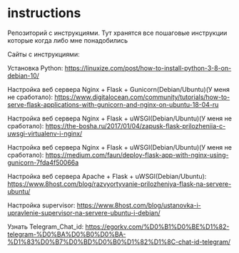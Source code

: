 # instructions
Репозиторий c инструкциями.
Тут хранятся все пошаговые инструкции которые когда либо мне понадобились

Сайты с инструкциями:

Установка Python: https://linuxize.com/post/how-to-install-python-3-8-on-debian-10/

Настройка веб сервера Nginx + Flask + Gunicorn(Debian/Ubuntu)(У меня не сработало): https://www.digitalocean.com/community/tutorials/how-to-serve-flask-applications-with-gunicorn-and-nginx-on-ubuntu-18-04-ru

Настройка веб сервера Nginx + Flask + uWSGI(Debian/Ubuntu)(У меня не сработало): https://the-bosha.ru/2017/01/04/zapusk-flask-prilozheniia-c-uwsgi-virtualenv-i-nginx/

Настройка веб сервера Nginx + Flask + uWSGI(Debian/Ubuntu)(У меня не сработало): https://medium.com/faun/deploy-flask-app-with-nginx-using-gunicorn-7fda4f50066a

Настройка веб сервера Apache + Flask + uWSGI(Debian/Ubuntu): https://www.8host.com/blog/razvyortyvanie-prilozheniya-flask-na-servere-ubuntu/

Настройка supervisor: https://www.8host.com/blog/ustanovka-i-upravlenie-supervisor-na-servere-ubuntu-i-debian/

Узнать Telegram_Chat_id: https://egorkv.com/%D0%B1%D0%BE%D1%82-telegram-%D0%BA%D0%B0%D0%BA-%D1%83%D0%B7%D0%BD%D0%B0%D1%82%D1%8C-chat-id-telegram/

